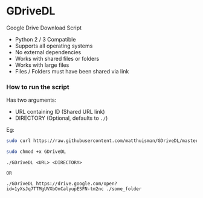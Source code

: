 # GDriveDL

Google Drive Download Script

-   Python 2 / 3 Compatible
-   Supports all operating systems
-   No external dependencies
-   Works with shared files or folders
-   Works with large files
-   Files / Folders must have been shared via link

### How to run the script

Has two arguments:

-   URL containing ID (Shared URL link)
-   DIRECTORY (Optional, defaults to `./`)

Eg:

```bash
sudo curl https://raw.githubusercontent.com/matthuisman/GDriveDL/master/gdrivedl.py --output GDriveDL

sudo chmod +x GDriveDL
```

```
./GDriveDL <URL> <DIRECTORY>

OR

./GDriveDL https://drive.google.com/open?id=1yXsJq7TTMgUVXbOnCalyupESFN-tm2nc ./some_folder
```
